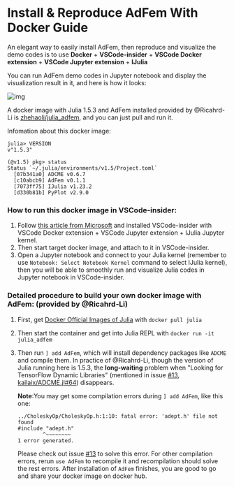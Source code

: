# Install & Reproduce AdFem With Docker Guide

An elegant way to easily install AdFem, then reproduce and visualize the demo codes is to use **Docker** + **VSCode-insider** + **VSCode Docker extension** + **VSCode Jupyter extension** + **IJulia**

You can run AdFem demo codes in Jupyter notebook and display the visualization result in it, and here is how it looks:  

![img](https://user-images.githubusercontent.com/47491676/111093187-3d3be200-8573-11eb-82ab-4df78a7e6659.png)


A docker image with Julia 1.5.3 and AdFem installed provided by @Ricahrd-Li is [zhehaoli/julia_adfem](https://hub.docker.com/r/zhehaoli/julia_adfem), and you can just pull and run it. 

Infomation about this docker image: 
```shell
julia> VERSION
v"1.5.3"

(@v1.5) pkg> status
Status `~/.julia/environments/v1.5/Project.toml`
  [07b341a0] ADCME v0.6.7
  [c10abcb9] AdFem v0.1.1
  [7073ff75] IJulia v1.23.2
  [d330b81b] PyPlot v2.9.0
```

### How to run this docker image in VSCode-insider: 
1. Follow [this article from Microsoft](https://devblogs.microsoft.com/python/introducing-the-jupyter-extension-for-vs-code/) and installed VSCode-insider with VSCode Docker extension + VSCode Jupyter extension + IJulia Jupyter kernel.
2. Then start target docker image, and attach to it in VSCode-insider.
3. Open a Jupyter notebook and connect to your Julia kernel (remember to use `Notebook: Select Notebook Kernel` command to select IJulia kernel), then you will be able to smoothly run and visualize Julia codes in Jupyter notebook in VSCode-insider. 

### Detailed procedure to build your own docker image with AdFem: (provided by @Ricahrd-Li)
1. First, get [Docker Official Images of Julia](https://hub.docker.com/_/julia) with `docker pull julia`
2. Then start the container and get into Julia REPL with `docker run -it julia_adfem`
3. Then run ``] add AdFem``, which will install dependency packages like `ADCME` and compile them. In practice of @Ricahrd-Li, though the version of Julia running here is 1.5.3, the **long-waiting** problem when "Looking for TensorFlow Dynamic Libraries" (mentioned in issue [#13](https://github.com/kailaix/AdFem.jl/issues/13), [kailaix/ADCME.jl#64](https://github.com/kailaix/ADCME.jl/issues/64)) disappears.
    
    **Note**:You may get some compilation errors during `] add AdFem`, like this one:
    ```shell
    ../CholeskyOp/CholeskyOp.h:1:10: fatal error: 'adept.h' file not found
    #include "adept.h"
            ^~~~~~~~~
    1 error generated.
    ```
    Please check out issue [#13](https://github.com/kailaix/AdFem.jl/issues/13) to solve this error. For other compilation errors, rerun `use AdFem` to recompile it and recompilation should solve the rest errors. 
    After installation of `AdFem` finishes, you are good to go and share your docker image on docker hub. 

